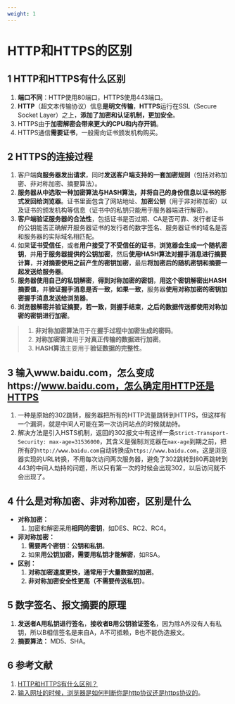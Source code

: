 ```yaml
---
weight: 1
---
```


# HTTP和HTTPS的区别

## 1 HTTP和HTTPS有什么区别

1. **端口不同**：HTTP使用80端口，HTTPS使用443端口。
2. **HTTP**（超文本传输协议）信息**是明文传输**，**HTTPS**运行在SSL（Secure Socket Layer）之上，**添加了加密和认证机制，更加安全**。
3. HTTPS由于**加密解密会带来更大的CPU和内存开销**。
4. HTTPS通信**需要证书**，一般需向证书颁发机构购买。

## 2 HTTPS的连接过程

1. 客户端**向服务器发出请求**，同时**发送客户端支持的一套加密规则**（包括对称加密、非对称加密、摘要算法）。
2. **服务器从中选取一种加密算法与HASH算法，并将自己的身份信息以证书的形式发回给浏览器**。证书里面包含了网站地址、**加密公钥**（用于非对称加密）以及证书的颁发机构等信息（证书中的私钥只能用于服务器端进行解密）。
3. **客户端验证服务器的合法性**，包括证书是否过期、CA是否可靠、发行者证书的公钥能否正确解开服务器证书的发行者的数字签名、服务器证书的域名是否和服务器的实际域名相匹配。
4. 如果**证书受信任**，或者**用户接受了不受信任的证书**，**浏览器会生成一个随机密钥**，并**用于服务器提供的公钥加密**，然后**使用HASH算法对握手消息进行摘要计算**，并**对摘要使用之前产生的密钥加密**，最后**将加密后的随机密钥和摘要一起发送给服务器**。
5. **服务器使用自己的私钥解密**，**得到对称加密的密钥**，**用这个密钥解密出HASH摘要值**，并**验证握手消息是否一致**，**如果一致**，服务器**使用对称加密的密钥加密握手消息发送给浏览器**。
6. **浏览器解密并验证摘要，若一致，则握手结束**，**之后的数据传送都使用对称加密的密钥进行加密**。

> 1. **非对称加密算法**用于在**握手过程中加密生成的密码**。
> 2. **对称加密算法**用于**对真正传输的数据进行加密**。
> 3. **HASH算法**主要用于**验证数据的完整性**。

## 3 输入www.baidu.com，怎么变成https://www.baidu.com，怎么确定用HTTP还是HTTPS

1. 一种是原始的302跳转，服务器把所有的HTTP流量跳转到HTTPS，但这样有一个漏洞，就是中间人可能在第一次访问站点的时候就劫持。
2. 解决方法是引入HSTS机制，返回的302报文中有这样一条`Strict-Transport-Security: max-age=31536000`，其含义是强制浏览器在`max-age`到期之前，把所有的`http://www.baidu.com`自动转换成`https://www.baidu.com`，这是浏览器实现的URL转换，不用每次访问两次服务器，避免了302跳转到80再跳转到443的中间人劫持的问题，所以只有第一次的时候会出现302，以后访问就不会出现了。

## 4 什么是对称加密、非对称加密，区别是什么

* **对称加密：**
  1. 加密和解密采用**相同的密钥**，如DES、RC2、RC4。
* **非对称加密：**
  1. **需要两个密钥**：**公钥和私钥**。
  2. 如果**用公钥加密，需要用私钥才能解密**，如RSA。
* **区别：**
  1. **对称加密速度更快，通常用于大量数据的加密**。
  2. **非对称加密安全性更高（不需要传送私钥）**。

## 5 数字签名、报文摘要的原理

1. **发送者A用私钥进行签名**，**接收者B用公钥验证签名**，因为除A外没有人有私钥，所以B相信签名是来自A，A不可抵赖，B也不能伪造报文。
2. **摘要算法：** MD5、SHA。

## 6 参考文献

1. [HTTP和HTTPS有什么区别？](https://github.com/wolverinn/Waking-Up/blob/master/Computer%20Network.md#HTTP%E5%92%8CHTTPS%E6%9C%89%E4%BB%80%E4%B9%88%E5%8C%BA%E5%88%AB)
2. [输入网址的时候，浏览器是如何判断你是http协议还是https协议的](https://blog.csdn.net/gui951753/article/details/82227800)。
